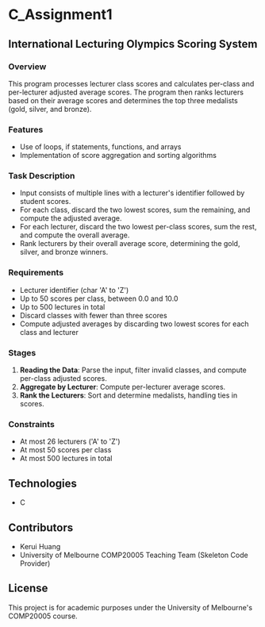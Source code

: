 # C_Assignment1
## International Lecturing Olympics Scoring System

### Overview
This program processes lecturer class scores and calculates per-class and per-lecturer adjusted average scores. The program then ranks lecturers based on their average scores and determines the top three medalists (gold, silver, and bronze).

### Features
- Use of loops, if statements, functions, and arrays
- Implementation of score aggregation and sorting algorithms

### Task Description
- Input consists of multiple lines with a lecturer's identifier followed by student scores.
- For each class, discard the two lowest scores, sum the remaining, and compute the adjusted average.
- For each lecturer, discard the two lowest per-class scores, sum the rest, and compute the overall average.
- Rank lecturers by their overall average score, determining the gold, silver, and bronze winners.

### Requirements
- Lecturer identifier (char 'A' to 'Z')
- Up to 50 scores per class, between 0.0 and 10.0
- Up to 500 lectures in total
- Discard classes with fewer than three scores
- Compute adjusted averages by discarding two lowest scores for each class and lecturer

### Stages
1. **Reading the Data**: Parse the input, filter invalid classes, and compute per-class adjusted scores.
2. **Aggregate by Lecturer**: Compute per-lecturer average scores.
3. **Rank the Lecturers**: Sort and determine medalists, handling ties in scores.

### Constraints
- At most 26 lecturers ('A' to 'Z')
- At most 50 scores per class
- At most 500 lectures in total

## Technologies  
- C  

## Contributors
- Kerui Huang
- University of Melbourne COMP20005 Teaching Team (Skeleton Code Provider)

## License
This project is for academic purposes under the University of Melbourne's COMP20005 course.
